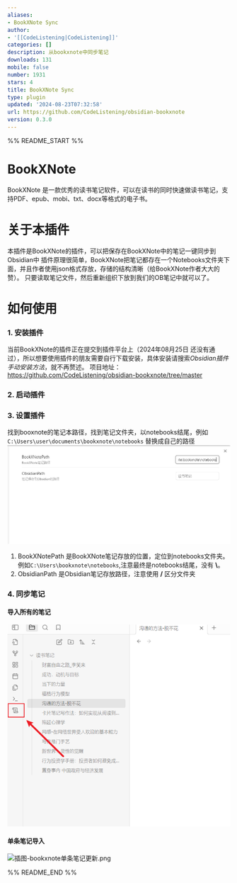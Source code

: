 ```yaml
---
aliases:
- BookXNote Sync
author:
- '[[CodeListening|CodeListening]]'
categories: []
description: 从bookxnote中同步笔记
downloads: 131
mobile: false
number: 1931
stars: 4
title: BookXNote Sync
type: plugin
updated: '2024-08-23T07:32:58'
url: https://github.com/CodeListening/obsidian-bookxnote
version: 0.3.0
---
```


%% README_START %%

# BookXNote
BookXNote 是一款优秀的读书笔记软件，可以在读书的同时快速做读书笔记，支持PDF、epub、mobi、txt、docx等格式的电子书。

# 关于本插件
本插件是BookXNote的插件，可以把保存在BookXNote中的笔记一键同步到Obsidian中
插件原理很简单，BookXNote把笔记都存在一个Notebooks文件夹下面，并且作者使用json格式存放，存储的结构清晰（给BookXNote作者大大的赞）。
只要读取笔记文件，然后重新组织下放到我们的OB笔记中就可以了。

# 如何使用
### 1. 安装插件
当前BookXNote的插件正在提交到插件平台上（2024年08月25日 还没有通过），所以想要使用插件的朋友需要自行下载安装，具体安装请搜索*Obsidian插件手动安装方法*，就不再赘述。
项目地址：https://github.com/CodeListening/obsidian-bookxnote/tree/master
### 2. 启动插件
### 3. 设置插件
找到booxnote的笔记本路径，找到笔记文件夹，以notebooks结尾，例如
`C:\Users\user\documents\bookxnote\notebooks` 替换成自己的路径
![设置](https://raw.githubusercontent.com/CodeListening/obsidian-bookxnote/HEAD/setting.png)
1. BookXNotePath 是BookXNote笔记存放的位置，定位到notebooks文件夹。例如`C:\Users\bookxnote\notebooks`,注意最终是notebooks结尾，没有 **\\**。
2. ObsidianPath 是Obsidian笔记存放路径，注意使用 **/** 区分文件夹
### 4. 同步笔记
#### 导入所有的笔记
![同步所有笔记](https://raw.githubusercontent.com/CodeListening/obsidian-bookxnote/HEAD/sync-notebook.png)

#### 单条笔记导入
![插图-bookxnote单条笔记更新.png](https://raw.githubusercontent.com/CodeListening/obsidian-bookxnote/HEAD/%B2%E5%CD%BC-bookxnote%B5%A5%CC%F5%B1%CA%BC%C7%B8%FC%D0%C2.png)


%% README_END %%